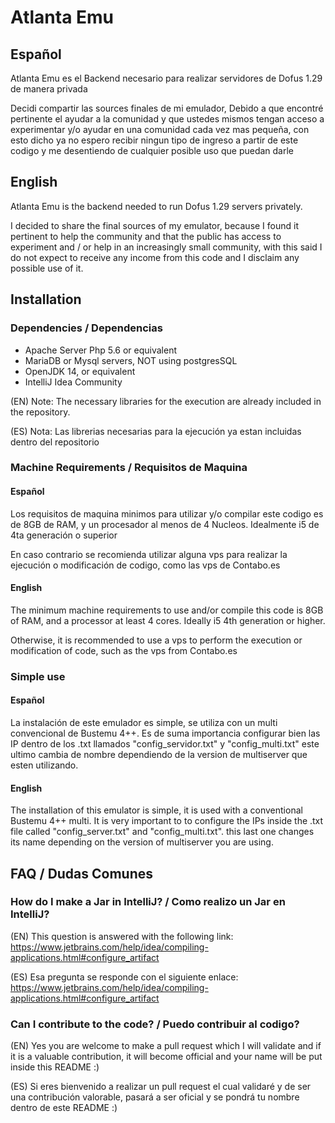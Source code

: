 # Atlanta Emu

## Español

Atlanta Emu es el Backend necesario para realizar servidores de Dofus 1.29 de manera privada

Decidi compartir las sources finales de mi emulador, Debido a que encontré pertinente el ayudar a la comunidad y que
ustedes mismos tengan acceso a experimentar y/o ayudar en una comunidad cada vez mas pequeña, con esto dicho ya no
espero recibir ningun tipo de ingreso a partir de este codigo y me desentiendo de cualquier posible uso que puedan darle

## English

Atlanta Emu is the backend needed to run Dofus 1.29 servers privately.

I decided to share the final sources of my emulator, because I found it pertinent to help the community and that the
public has access to experiment and / or help in an increasingly small community, with this said I do not expect to
receive any income from this code and I disclaim any possible use of it.

## Installation

### Dependencies / Dependencias

- Apache Server Php 5.6 or equivalent
- MariaDB or Mysql servers, NOT using postgresSQL
- OpenJDK 14, or equivalent
- IntelliJ Idea Community

(EN) Note: The necessary libraries for the execution are already included in the repository.

(ES) Nota: Las librerias necesarias para la ejecución ya estan incluidas dentro del repositorio

### Machine Requirements / Requisitos de Maquina

#### Español

Los requisitos de maquina minimos para utilizar y/o compilar este codigo es de 8GB de RAM, y un procesador al menos de 4
Nucleos. Idealmente i5 de 4ta generación o superior

En caso contrario se recomienda utilizar alguna vps para realizar la ejecución o modificación de codigo, como las vps de
Contabo.es

#### English

The minimum machine requirements to use and/or compile this code is 8GB of RAM, and a processor at least 4 cores.
Ideally i5 4th generation or higher.

Otherwise, it is recommended to use a vps to perform the execution or modification of code, such as the vps from
Contabo.es

### Simple use

#### Español

La instalación de este emulador es simple, se utiliza con un multi convencional de Bustemu 4++. Es de suma importancia
configurar bien las IP dentro de los .txt llamados "config_servidor.txt" y "config_multi.txt" este ultimo cambia de
nombre dependiendo de la version de multiserver que esten utilizando.

#### English

The installation of this emulator is simple, it is used with a conventional Bustemu 4++ multi. It is very important to
to configure the IPs inside the .txt file called "config_server.txt" and "config_multi.txt". this last one changes its
name depending on the version of multiserver you are using.

## FAQ / Dudas Comunes

### How do I make a Jar in IntelliJ? / Como realizo un Jar en IntelliJ?

(EN) This question is answered with the following link:
https://www.jetbrains.com/help/idea/compiling-applications.html#configure_artifact

(ES) Esa pregunta se responde con el siguiente enlace:
https://www.jetbrains.com/help/idea/compiling-applications.html#configure_artifact

### Can I contribute to the code? / Puedo contribuir al codigo?

(EN) Yes you are welcome to make a pull request which I will validate and if it is a valuable contribution, it will
become official and your name will be put inside this README :)

(ES) Si eres bienvenido a realizar un pull request el cual validaré y de ser una contribución valorable, pasará a ser
oficial y se pondrá tu nombre dentro de este README :)